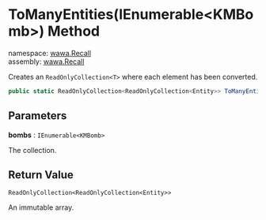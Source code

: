 # ToManyEntities\(IEnumerable\<KMBomb\>\) Method

namespace: [wawa\.Recall](../../wawa.Recall.md)<br />
assembly: [wawa\.Recall](../../../wawa.Recall.md)

Creates an `ReadOnlyCollection<T>` where each element has been converted\.

```csharp
public static ReadOnlyCollection<ReadOnlyCollection<Entity>> ToManyEntities(this IEnumerable<KMBomb> bombs);
```

## Parameters

__bombs__ : `IEnumerable<KMBomb>`

The collection\.

## Return Value

`ReadOnlyCollection<ReadOnlyCollection<Entity>>`

An immutable array\.

